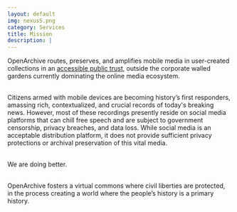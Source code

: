 ```yaml
---
layout: default
img: nexus5.png
category: Services
title: Mission
description: |
---
```

OpenArchive routes, preserves, and amplifies mobile media in user-created collections in an <a href="https://archive.org/">accessible public trust</a>, outside the corporate walled gardens currently dominating the online media ecosystem. 
<br>
<br>

Citizens armed with mobile devices are becoming history’s first responders, amassing rich, contextualized, and crucial records of today's breaking news. However, most of these recordings presently reside on social media platforms that can chill free speech and are subject to government censorship, privacy breaches, and data loss. While social media is an acceptable distribution platform, it does not provide sufficient privacy protections or archival preservation of this vital media.
<br>
<br>

<p>We are doing better.
</p>
<br>
OpenArchive fosters a virtual commons where civil liberties are protected, in the process creating a world where the people’s history is a primary history.


